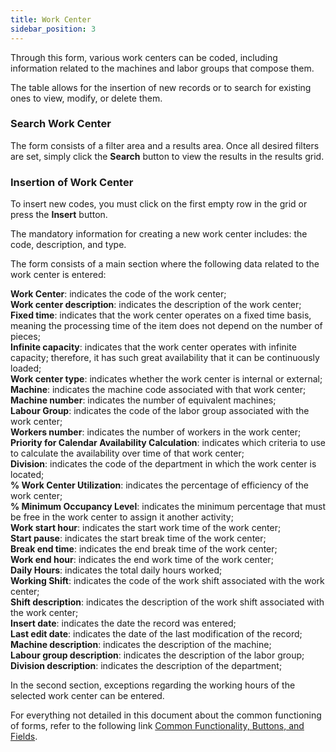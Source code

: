 ```yaml
---
title: Work Center
sidebar_position: 3
---
```


Through this form, various work centers can be coded, including information related to the machines and labor groups that compose them.

The table allows for the insertion of new records or to search for existing ones to view, modify, or delete them.

### Search Work Center 

The form consists of a filter area and a results area. Once all desired filters are set, simply click the **Search** button to view the results in the results grid.

### Insertion of Work Center 

To insert new codes, you must click on the first empty row in the grid or press the **Insert** button.

The mandatory information for creating a new work center includes: the code, description, and type.

The form consists of a main section where the following data related to the work center is entered:

**Work Center**: indicates the code of the work center;  
**Work center description**: indicates the description of the work center;  
**Fixed time**: indicates that the work center operates on a fixed time basis, meaning the processing time of the item does not depend on the number of pieces;  
**Infinite capacity**: indicates that the work center operates with infinite capacity; therefore, it has such great availability that it can be continuously loaded;  
**Work center type**: indicates whether the work center is internal or external;  
**Machine**: indicates the machine code associated with that work center;  
**Machine number**: indicates the number of equivalent machines;  
**Labour Group**: indicates the code of the labor group associated with the work center;  
**Workers number**: indicates the number of workers in the work center;  
**Priority for Calendar Availability Calculation**: indicates which criteria to use to calculate the availability over time of that work center;  
**Division**: indicates the code of the department in which the work center is located;  
**% Work Center Utilization**: indicates the percentage of efficiency of the work center;             
**% Minimum Occupancy Level**: indicates the minimum percentage that must be free in the work center to assign it another activity;  
**Work start hour**: indicates the start work time of the work center;  
**Start pause**: indicates the start break time of the work center;  
**Break end time**: indicates the end break time of the work center;  
**Work end hour**: indicates the end work time of the work center;  
**Daily Hours**: indicates the total daily hours worked;  
**Working Shift**: indicates the code of the work shift associated with the work center;  
**Shift description**: indicates the description of the work shift associated with the work center;  
**Insert date**: indicates the date the record was entered;  
**Last edit date**: indicates the date of the last modification of the record;  
**Machine description**: indicates the description of the machine;  
**Labour group description**: indicates the description of the labor group;  
**Division description**: indicates the description of the department;  

In the second section, exceptions regarding the working hours of the selected work center can be entered.

For everything not detailed in this document about the common functioning of forms, refer to the following link [Common Functionality, Buttons, and Fields](/docs/guide/common).